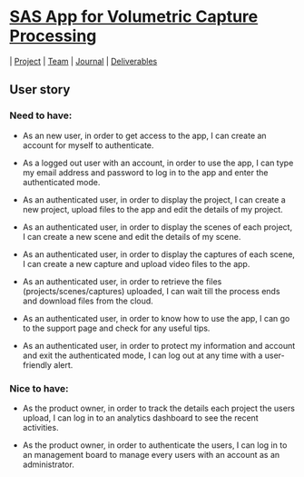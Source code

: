 # [SAS App for Volumetric Capture Processing](https://teamz-comp523.github.io/vcp/index.html) 

| [Project](https://teamz-comp523.github.io/vcp/project.html) | [Team](https://teamz-comp523.github.io/vcp/team.html) | [Journal](https://teamz-comp523.github.io/vcp/journal.html) | [Deliverables](https://teamz-comp523.github.io/vcp/deliverables.html)

## User story


### Need to have:

* As an new user, in order to get access to the app, I can create an account for myself to authenticate.

* As a logged out user with an account, in order to use the app, I can type my email address and password to log in to the app and enter the authenticated mode.

* As an authenticated user, in order to display the project, I can create a new project, upload files to the app and edit the details of my project.

* As an authenticated user, in order to display the scenes of each project, I can create a new scene and edit the details of my scene.

* As an authenticated user, in order to display the captures of each scene, I can create a new capture and upload video files to the app.

* As an authenticated user, in order to retrieve the files (projects/scenes/captures) uploaded, I can wait till the process ends and download files from the cloud.

* As an authenticated user, in order to know how to use the app, I can go to the support page and check for any useful tips.

* As an authenticated user, in order to protect my information and account and exit the authenticated mode, I can log out at any time with a user-friendly alert.


### Nice to have:

* As the product owner, in order to track the details each project the users upload, I can log in to an analytics dashboard to see the recent activities.

* As the product owner, in order to authenticate the users, I can log in to an management board to manage every users with an account as an administrator.
